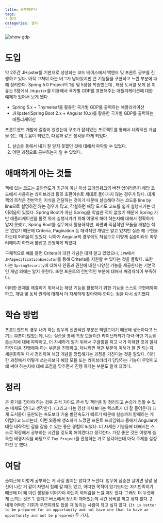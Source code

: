 ```yaml
---
title: 공부하면서
tags:
- 생각
categories: 생각
---
```


![show gdp](https://user-images.githubusercontent.com/6668548/96878320-a97b5380-14b5-11eb-84be-787f95312bf1.png)
# 도입

약 2주간 JHipster를 기반으로 생성되는 코드 베이스에서 백엔드 및 프론트 공부를 진행하고 있다. 아직 고쳐야 하는 버그가 남아있지만 큰 기능들을 구현하고 느낀 부분에 대해 정리한다. Spring 5.0 Project의 1장 및 5장을 학습했는데 , 해당 도서를 보게 된 이유는 5장에서 `JHipster`를 이용해서 국가별 GDP를 표현해주는 애플리케이션에 대한 예제가 있어서 보게 됐다.

* Spring 5.x + Thymeleaf를 활용한 국가별 GDP를 출력하는 애플리케이션
* JHipster(Spring Boot 2.x + Angular 10.x)를 활용한 국가별 GDP를 출력하는 애플리케이션

프론트엔드 개발에 갈증이 있었는데 구조가 잡혀있는 프로젝트를 통해서 대략적인 개념을 잡는 데 도움이 되었고, 다음과 같은 생각을 하게 되었다.

1. 실습을 통해서 내가 잘 알지 못했던 것에 대해서 파악할 수 있었다.
2. 어떤 과정으로 공부하는지 알 수 있었다.

# 애매하게 아는 것들
책에 있는 코드는 출판연도가 최근이 아닌 이상 프레임워크의 버전 업이라든지 해당 코드에서 사용하는 라이브러리 등의 호환이슈로 제대로 돌아가지 않는 경우가 많다. 대게 책의 목적은 전반적인 지식을 전달하는 것이기 때문에 실습해야 하는 코드를 line by line으로 설명하진 않는 경우가 많고, 각설하면 해당 도서도 코드를 쉽게 실행시키는 데 어려움이 있었다. Spring Boot가 아닌 Spring을 학습한 적이 없었기 때문에 Spring 기반 애플리케이션을 톰캣 위에 실행시키기 위해 어떻게 해야 하는지에 대해서 정확하게 알지 못했고, Spring Boot를 실무에서 활용하지만, 화면과 직접적인 모듈을 개발한 적은 없었기 때문에 Criteria, Pagination 등 대략적인 개념은 알고 있지만 실습 해 구현을 하는데 어려움이 있었다. 나아가 Angular의 경우에도 처음으로 이렇게 실습이라도 마무리해야지 하면서 붙잡고 진행하게 되었다. 

구체적으로 예를 들면 Critera에 대한 개념은 대략 알고 있었으나, `JPA`에서 `JPASpecificationExecutor`를 통해 Criteria를 지원할 수 있다는 것을 몰랐다. 또한 나는 `SpringSecurity`에 대해서 인증과 권한에 대한 다양한 기능을 제공한다는 기본적인 개념 외에는 알지 못한다. 또한 프론트의 전반적인 부분에 대해서 배경지식이 부족하다.

이러한 문제를 해결하기 위해서는 해당 기능을 활용하기 위한 기능을 스스로 구현해봐야 하고, 개념 및 동작 원리에 대해서 더 자세하게 찾아봐야 한다는 점을 다시 상기했다.

# 학습 방법
프론트엔드의 경우 내가 하는 업무의 전반적인 부분은 백엔드이기 때문에 생소하다고 느끼는 부분이 많았는데, 나는 실습을 통해 특정 모듈이란 라이브러리가 대략 어떤 기능을 돕는지에 대해 파악하고, 더 자세하게 알기 위해서 구글링을 하고 내가 이해한 것과 일치하면 다음 진행해야 하는 부분을 진행하고, 아니라면 어떤 부분이 이해가 잘 안 되는지 세분화하여 다시 정리하여 해당 개념을 정립해가는 과정을 거친다는 것을 알았다. 이러한 과정에서 어떻게 쓰는지보다 해당 모듈 또는 라이브러리가 담당하는 기능이 무엇이고 왜 써야 하는지에 대해 초점을 맞추면서 진행 하다는 부분도 알게 되었다. 

# 정리
큰 줄기를 잡아야 하는 경우 공식 가이드 문서 및 책만큼 잘 정리되고 손쉽게 접할 수 있는 매체도 없다고 생각한다. (그리고 나는 영상 매체보다는 텍스트가 더 잘 들어온다) 대게 도서들이 출판되는 속도보다 기술 발전속도가 빠르기 때문에 실습까지 함께하는 게 어렵다고 느끼는데, 이런 와중에 생소하게 느꼈던 프론트 프레임워크 중에서 Angular에 대한 대략적인 감을 잡을 수 있는 좋은 경험이 되었다. 더 자세한 기능들에 대해서는 스스로 확장해서 공부하는 시간을 갖도록 해야겠다고 생각한다. 가장 좋은 것은 이렇게 습득한 배경지식을 바탕으로 `Toy Project`를 진행하는 거로 생각하는데 아직 주제를 결정하진 못 했다...

# 여담
출퇴근에 이렇게 공부하는 게 사실 쉽지는 않다고 느낀다. 업무에 집중한 날이면 정말 정신이 나간 거 같이 자면서 집에 갈 때도 있고, 어떠한 목적이 있기보다는 자기만족이기 때문에 더 왜 이런 생활을 이어가야 하는지 회의감을 느낄 때도 있다. 그래도 더 뚜렷하게 느끼는 것은 1. 출퇴근 버스에서 정신이 깨어있는데 시간 낭비를 하고 싶지 않다. 2. 내게 어떠한 기회가 우연히라도 왔을 때 놓치는 사람이 되고 싶지 않다. (`It is better to be prepared for an opportunity and not have one than to have an opportunity and not be prepared`) 두 가지.
